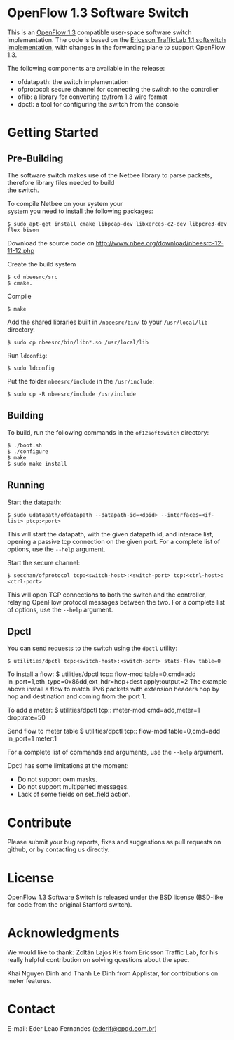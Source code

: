 OpenFlow 1.3 Software Switch
============================

This is an [OpenFlow 1.3][ofp13] compatible user-space software switch
implementation. The code is based on the [Ericsson TrafficLab 1.1 softswitch
implementation][ericssonsw11], with changes in the forwarding plane to support
OpenFlow 1.3.

The following components are available in the release:
  - ofdatapath: the switch implementation
  - ofprotocol: secure channel for connecting the switch to the controller
  - oflib:      a library for converting to/from 1.3 wire format
  - dpctl:      a tool for configuring the switch from the console


Getting Started
===============

Pre-Building
------------

The software switch makes use of the Netbee library to parse packets, therefore library files needed to build  
the switch.

To compile Netbee on your system your  
system you need to install the following packages:

    $ sudo apt-get install cmake libpcap-dev libxerces-c2-dev libpcre3-dev flex bison  

Download the source code on http://www.nbee.org/download/nbeesrc-12-11-12.php
    
Create the build system  
  
    $ cd nbeesrc/src  
    $ cmake.

Compile  
    
    $ make

Add the shared libraries built in `/nbeesrc/bin/` to your `/usr/local/lib` directory.  

    $ sudo cp nbeesrc/bin/libn*.so /usr/local/lib

Run `ldconfig`:

    $ sudo ldconfig

Put the folder `nbeesrc/include` in the `/usr/include`:

    $ sudo cp -R nbeesrc/include /usr/include


Building
--------

To build, run the following commands in the `of12softswitch` directory:

    $ ./boot.sh
    $ ./configure
    $ make
    $ sudo make install
    
Running
-------

Start the datapath:

    $ sudo udatapath/ofdatapath --datapath-id=<dpid> --interfaces=<if-list> ptcp:<port>

This will start the datapath, with the given datapath id, and interace list,
opening a passive tcp connection on the given port. For a complete list of
options, use the `--help` argument.

Start the secure channel:

    $ secchan/ofprotocol tcp:<switch-host>:<switch-port> tcp:<ctrl-host>:<ctrl-port>

This will open TCP connections to both the switch and the controller, relaying
OpenFlow protocol messages between the two. For a complete list of options,
use the `--help` argument.

Dpctl
------
You can send requests to the switch using the `dpctl` utility:

    $ utilities/dpctl tcp:<switch-host>:<switch-port> stats-flow table=0

To install a flow:
    $ utilities/dpctl tcp:<switch-host>:<switch-port> flow-mod table=0,cmd=add in_port=1,eth_type=0x86dd,ext_hdr=hop+dest apply:output=2
The example above install a flow to match IPv6 packets with extension headers hop by hop and destination and coming from the port 1.

To add a meter:
 $ utilities/dpctl tcp:<switch-host>:<switch-port> meter-mod cmd=add,meter=1 drop:rate=50

Send flow to meter table
$ utilities/dpctl tcp:<switch-host>:<switch-port> flow-mod table=0,cmd=add in_port=1 meter:1

For a complete list of commands and arguments, use the `--help` argument.

Dpctl has some limitations at the moment:
- Do not support oxm masks.
- Do not support multiparted messages.
- Lack of some fields on set_field action.  

Contribute
==========

Please submit your bug reports, fixes and suggestions as pull requests on
github, or by contacting us directly.

License
=======

OpenFlow 1.3 Software Switch is released under the BSD license (BSD-like for
code from the original Stanford switch).

Acknowledgments
===============
We would like to thank:
Zoltán Lajos Kis from Ericsson Traffic Lab, for his really helpful contribution on solving questions about the spec. 

Khai Nguyen Dinh and Thanh Le Dinh from Applistar, for contributions on meter features.

Contact
=======

E-mail: Eder Leao Fernandes (ederlf@cpqd.com.br)

[ofp13]: https://www.opennetworking.org/images/stories/downloads/specification/openflow-spec-v1.3.0.pdf
[ericssonsw11]: https://github.com/TrafficLab/of11softswitch


